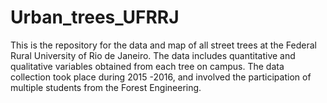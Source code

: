 # Urban_trees_UFRRJ
This is the repository for the data and map of all street trees at the Federal Rural University of Rio de Janeiro. The data includes quantitative and qualitative variables obtained from each tree on campus. The data collection took place during 2015 -2016, and involved the participation of multiple students from the Forest Engineering. 
